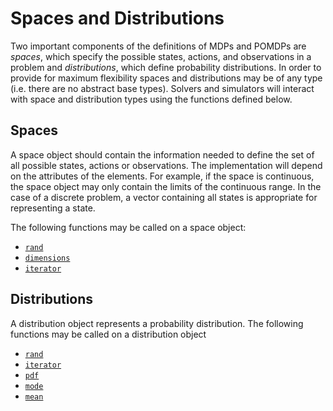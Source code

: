 # Spaces and Distributions

Two important components of the definitions of MDPs and POMDPs are *spaces*, which specify the possible states, actions, and observations in a problem and *distributions*, which define probability distributions. In order to provide for maximum flexibility spaces and distributions may be of any type (i.e. there are no abstract base types). Solvers and simulators will interact with space and distribution types using the functions defined below.

## Spaces

A space object should contain the information needed to define the set of all possible states, actions or observations. The implementation will depend on the attributes of the elements. For example, if the space is continuous, the space object may only contain the limits of the continuous range. In the case of a discrete problem, a vector containing all states is appropriate for representing a state.

The following functions may be called on a space object:

- [`rand`](@ref)
- [`dimensions`](@ref)
- [`iterator`](@ref)

## Distributions

A distribution object represents a probability distribution. The following functions may be called on a distribution object

- [`rand`](@ref)
- [`iterator`](@ref)
- [`pdf`](@ref)
- [`mode`](@ref)
- [`mean`](@ref)
